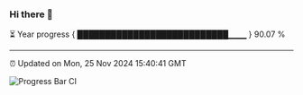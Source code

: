 ### Hi there 👋

⏳ Year progress { ███████████████████████████▁▁▁ } 90.07 %

---

⏰ Updated on Mon, 25 Nov 2024 15:40:41 GMT

![Progress Bar CI](https://github.com/IshwaranRudhara/GIT-ACTION/workflows/Progress%20Bar%20CI/badge.svg)
